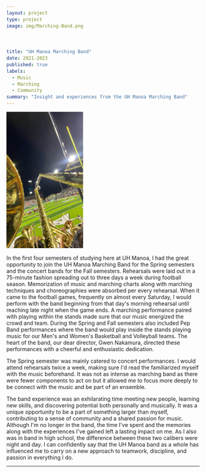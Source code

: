 ```yaml
---
layout: project
type: project
image: img/Marching-Band.png



title: "UH Manoa Marching Band"
date: 2021-2023
published: true
labels:
  - Music
  - Marching
  - Community
summary: "Insight and experiences from the UH Manoa Marching Band"
---
```


<div class="d-flex align-items-start p-4">
  <img width="200px" src="../img/bandstands.png" style="margin-right: 2rem;" >
 <div class="ml-3">
<p> In the first four semesters of studying here at UH Manoa, I had the great opportunity to join the UH Manoa Marching Band for the Spring semesters and the concert bands for the Fall semesters. Rehearsals were laid out in a 75-minute fashion spreading out to three days a week during football season. Memorization of music and marching charts along with marching techniques and choreographies were absorbed per every rehearsal. When it came to the football games, frequently on almost every Saturday, I would perform with the band beginning from that day's morning rehearsal until reaching late night when the game ends. A marching performance paired with playing within the stands made sure that our music energized the crowd and team. During the Spring and Fall semesters also included Pep Band performances where the band would play inside the stands playing music for our Men's and Women's Basketball and Volleyball teams. The heart of the band, our dear director, Gwen Nakamura, directed these performances with a cheerful and enthusiastic dedication. </p>

<p>The Spring semester was mainly catered to concert performances. I would attend rehearsals twice a week, making sure I'd read the familiarized myself with the music beforehand. It was not as intense as marching band as there were fewer components to act on but it allowed me to focus more deeply to be connect with the music and be part of an ensemble.
  
  <p>The band experience was an exhilarating time meeting new people, learning new skills, and discovering potential both personally and musically. It was a unique opportunity to be a part of something larger than myself, contributing to a sense of community and a shared passion for music. Although I'm no longer in the band, the time I've spent and the memories along with the experiences I've gained left a lasting impact on me. As I also was in band in high school, the difference between these two calibers were night and day. I can confidently say that the UH Manoa band as a whole has influenced me to carry on a new approach to teamwork, discipline, and passion in everything I do. </p>

<hr>

